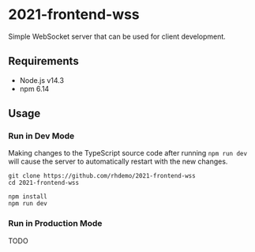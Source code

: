 # 2021-frontend-wss

Simple WebSocket server that can be used for client development.

## Requirements

- Node.js v14.3
- npm 6.14

## Usage

### Run in Dev Mode

Making changes to the TypeScript source code after running `npm run dev` will
cause the server to automatically restart with the new changes.

```
git clone https://github.com/rhdemo/2021-frontend-wss
cd 2021-frontend-wss

npm install
npm run dev
```

### Run in Production Mode

TODO
